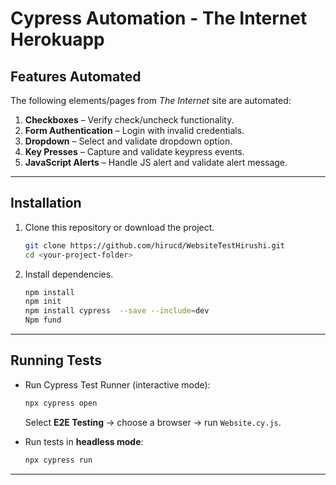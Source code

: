 # Cypress Automation - The Internet Herokuapp

## Features Automated
The following elements/pages from *The Internet* site are automated:

1. **Checkboxes** – Verify check/uncheck functionality.  
2. **Form Authentication** – Login with invalid credentials.  
3. **Dropdown** – Select and validate dropdown option.  
4. **Key Presses** – Capture and validate keypress events.  
5. **JavaScript Alerts** – Handle JS alert and validate alert message.  

---

##  Installation

1. Clone this repository or download the project.  
   ```bash
   git clone https://github.com/hirucd/WebsiteTestHirushi.git
   cd <your-project-folder>
   ```

2. Install dependencies.  
   ```bash
   npm install
   npm init
   npm install cypress  --save --include=dev
   Npm fund

   ```

---

##  Running Tests

- Run Cypress Test Runner (interactive mode):  
  ```bash
  npx cypress open
  ```
  Select **E2E Testing** → choose a browser → run `Website.cy.js`.

- Run tests in **headless mode**:  
  ```bash
  npx cypress run
  ```

---

